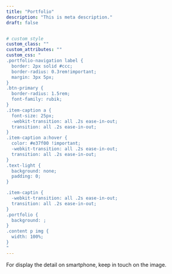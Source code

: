 ```yaml
---
title: "Portfolio"
description: "This is meta description."
draft: false


# custom style
custom_class: ""
custom_attributes: ""
custom_css: "
.portfolio-navigation label {
  border: 2px solid #ccc;
  border-radius: 0.3rem!important;
  margin: 3px 5px;
}
.btn-primary {
  border-radius: 1.5rem;
  font-family: rubik;
}
.item-caption a {
  font-size: 25px;
  -webkit-transition: all .2s ease-in-out;
  transition: all .2s ease-in-out;
}
.item-caption a:hover {
  color: #e37f00 !important;
  -webkit-transition: all .2s ease-in-out;
  transition: all .2s ease-in-out;
}
.text-light {
  background: none;
  padding: 0;
}

.item-captin {
  -webkit-transition: all .2s ease-in-out;
  transition: all .2s ease-in-out;
}
.portfolio {
  background: ;
}
.content p img {
  width: 100%;
}
"
---
```


For display the detail on smartphone, keep in touch on the image.
